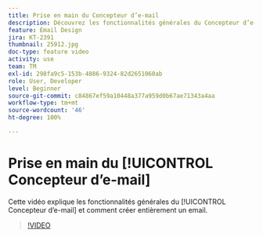 ```yaml
---
title: Prise en main du Concepteur d’e-mail
description: Découvrez les fonctionnalités générales du Concepteur d’e-mail et comment créer entièrement un e-mail.
feature: Email Design
jira: KT-2391
thumbnail: 25912.jpg
doc-type: feature video
activity: use
team: TM
exl-id: 298fa9c5-153b-4886-9324-82d2651060ab
role: User, Developer
level: Beginner
source-git-commit: c84867ef59a10448a377a959d0b67ae71343a4aa
workflow-type: tm+mt
source-wordcount: '46'
ht-degree: 100%

---
```


# Prise en main du [!UICONTROL Concepteur d’e-mail]

Cette vidéo explique les fonctionnalités générales du [!UICONTROL Concepteur d’e-mail] et comment créer entièrement un email.

>[!VIDEO](https://video.tv.adobe.com/v/25912?quality=12&learn=on)
